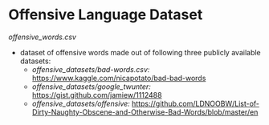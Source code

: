 # Offensive Language Dataset

_offensive_words.csv_
* dataset of offensive words made out of following three publicly available datasets:
    * _offensive_datasets/bad-words.csv:_ https://www.kaggle.com/nicapotato/bad-bad-words
    * _offensive_datasets/google_twunter:_ https://gist.github.com/jamiew/1112488
    * _offensive_datasets/offensive:_ https://github.com/LDNOOBW/List-of-Dirty-Naughty-Obscene-and-Otherwise-Bad-Words/blob/master/en
    